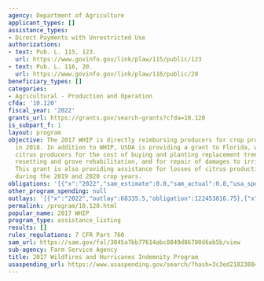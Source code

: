 ```yaml
---
agency: Department of Agriculture
applicant_types: []
assistance_types:
- Direct Payments with Unrestricted Use
authorizations:
- text: Pub. L. 115, 123.
  url: https://www.govinfo.gov/link/plaw/115/public/123
- text: Pub. L. 116, 20.
  url: https://www.govinfo.gov/link/plaw/116/public/20
beneficiary_types: []
categories:
- Agricultural - Production and Operation
cfda: '10.120'
fiscal_year: '2022'
grants_url: https://grants.gov/search-grants?cfda=10.120
is_subpart_f: 1
layout: program
objective: The 2017 WHIP is directly reimbursing producers for crop production losses
  in 2018. In addition to WHIP, USDA is providing a grant to Florida, which is reimbursing
  citrus producers for the cost of buying and planting replacement trees, including
  resetting and grove rehabilitation, and for repair of damages to irrigation systems.
  This grant is also providing assistance for losses of citrus production expected
  during the 2019 and 2020 crop years.
obligations: '[{"x":"2022","sam_estimate":0.0,"sam_actual":0.0,"usa_spending_actual":122453816.75},{"x":"2023","sam_estimate":0.0,"sam_actual":0.0,"usa_spending_actual":3741856.86},{"x":"2024","sam_estimate":0.0,"sam_actual":0.0,"usa_spending_actual":768261.91}]'
other_program_spending: null
outlays: '[{"x":"2022","outlay":68335.5,"obligation":122453816.75},{"x":"2023","outlay":323319.96,"obligation":3741856.86},{"x":"2024","outlay":0.0,"obligation":768261.91}]'
permalink: /program/10.120.html
popular_name: 2017 WHIP
program_type: assistance_listing
results: []
rules_regulations: 7 CFR Part 760
sam_url: https://sam.gov/fal/3045a7bb77614abc8849d86700d6ab5b/view
sub-agency: Farm Service Agency
title: 2017 Wildfires and Hurricanes Indemnity Program
usaspending_url: https://www.usaspending.gov/search/?hash=3c3ed21823884992c8c8ad380b6036ab
---
```

